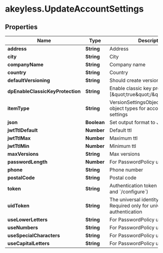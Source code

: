 # akeyless.UpdateAccountSettings

## Properties

Name | Type | Description | Notes
------------ | ------------- | ------------- | -------------
**address** | **String** | Address | [optional] 
**city** | **String** | City | [optional] 
**companyName** | **String** | Company name | [optional] 
**country** | **String** | Country | [optional] 
**defaultVersioning** | **String** | Should create version by default | [optional] 
**dpEnableClassicKeyProtection** | **String** | Enable classic key protection [\&quot;true\&quot;/\&quot;false\&quot;] | [optional] 
**itemType** | **String** | VersionSettingsObjectType defines object types for account version settings | [optional] 
**json** | **Boolean** | Set output format to JSON | [optional] 
**jwtTtlDefault** | **Number** | Default ttl | [optional] 
**jwtTtlMax** | **Number** | Maximum ttl | [optional] 
**jwtTtlMin** | **Number** | Minimum ttl | [optional] 
**maxVersions** | **String** | Max versions | [optional] 
**passwordLength** | **Number** | For PasswordPolicy use | [optional] 
**phone** | **String** | Phone number | [optional] 
**postalCode** | **String** | Postal code | [optional] 
**token** | **String** | Authentication token (see &#x60;/auth&#x60; and &#x60;/configure&#x60;) | [optional] 
**uidToken** | **String** | The universal identity token, Required only for universal_identity authentication | [optional] 
**useLowerLetters** | **String** | For PasswordPolicy use | [optional] 
**useNumbers** | **String** | For PasswordPolicy use | [optional] 
**useSpecialCharacters** | **String** | For PasswordPolicy use | [optional] 
**useCapitalLetters** | **String** | For PasswordPolicy use | [optional] 



